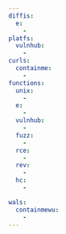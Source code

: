 ```yaml
---
diffis:
  e:
    -
platfs:
  vulnhub:
    -
curls:
  containme:
    -
functions:
  unix:
    -
  e:
    -
  vulnhub:
    -
  fuzz:
    -
  rce:
    -
  rev:
    -
  hc:
    -

wals:
  containmewu:
    -
---
```

